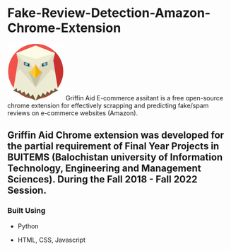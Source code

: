 # Fake-Review-Detection-Amazon-Chrome-Extension

![img](/128.png) Griffin Aid E-commerce assitant is a free open-source chrome extension for effectively scrapping
and predicting fake/spam reviews on e-commerce websites (Amazon).

## Griffin Aid Chrome extension was developed for the partial requirement of Final Year Projects in BUITEMS (Balochistan university of Information Technology, Engineering and Management Sciences). During the Fall 2018 - Fall 2022 Session. 

### Built Using
+ Python
- HTML, CSS, Javascript
